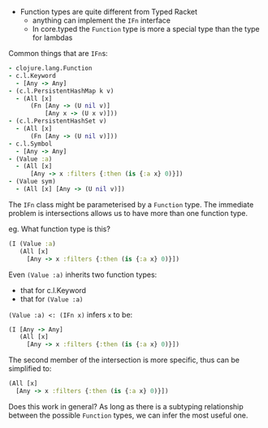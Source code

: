 - Function types are quite different from Typed Racket
  - anything can implement the `IFn` interface
  - In core.typed the `Function` type is more a special type than the type for lambdas

Common things that are `IFn`s:
```clojure
- clojure.lang.Function
- c.l.Keyword
  - [Any -> Any]
- (c.l.PersistentHashMap k v)
  - (All [x] 
      (Fn [Any -> (U nil v)]
          [Any x -> (U x v)]))
- (c.l.PersistentHashSet v)
  - (All [x]
      (Fn [Any -> (U nil v)]))
- c.l.Symbol
  - [Any -> Any]
- (Value :a)
  - (All [x] 
      [Any -> x :filters {:then (is {:a x} 0)}])
- (Value sym)
  - (All [x] [Any -> (U nil v)])
```

The `IFn` class might be parameterised by a `Function` type.
The immediate problem is intersections allows us to have more
than one function type.

eg. What function type is this?

```clojure
(I (Value :a)
   (All [x] 
     [Any -> x :filters {:then (is {:a x} 0)}])
```

Even `(Value :a)` inherits two function types:
- that for c.l.Keyword
- that for `(Value :a)`

`(Value :a) <: (IFn x)` infers `x` to be:

```clojure
(I [Any -> Any]
   (All [x] 
     [Any -> x :filters {:then (is {:a x} 0)}])
```

The second member of the intersection is more specific,
thus can be simplified to:

```clojure
(All [x] 
  [Any -> x :filters {:then (is {:a x} 0)}])
```

Does this work in general? As long as there is a subtyping relationship
between the possible `Function` types, we can infer the most useful
one.
